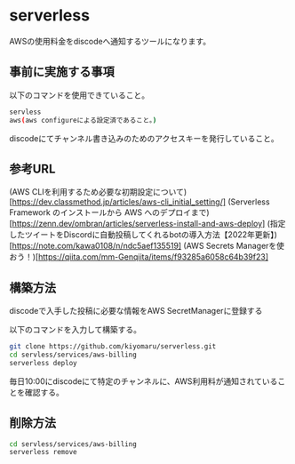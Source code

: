 # serverless

AWSの使用料金をdiscodeへ通知するツールになります。

## 事前に実施する事項

以下のコマンドを使用できていること。

```bash
servless
aws(aws configureによる設定済であること。)
```

discodeにてチャンネル書き込みのためのアクセスキーを発行していること。

## 参考URL

(AWS CLIを利用するため必要な初期設定について)[https://dev.classmethod.jp/articles/aws-cli_initial_setting/]
(Serverless Framework のインストールから AWS へのデプロイまで)[https://zenn.dev/ombran/articles/serverless-install-and-aws-deploy]
(指定したツイートをDiscordに自動投稿してくれるbotの導入方法【2022年更新】)[https://note.com/kawa0108/n/ndc5aef135519]
(AWS Secrets Managerを使おう！)[https://qiita.com/mm-Genqiita/items/f93285a6058c64b39f23]

## 構築方法

discodeで入手した投稿に必要な情報をAWS SecretManagerに登録する

以下のコマンドを入力して構築する。

```bash
git clone https://github.com/kiyomaru/serverless.git
cd servless/services/aws-billing
serverless deploy
```

毎日10:00にdiscodeにて特定のチャンネルに、AWS利用料が通知されていることを確認する。

## 削除方法

```bash
cd servless/services/aws-billing
serverless remove
```
